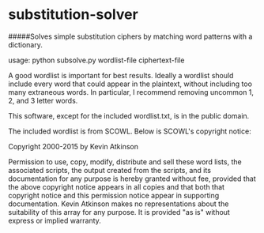 substitution-solver
=========

#####Solves simple substitution ciphers by matching word patterns with a dictionary.

usage: python subsolve.py wordlist-file ciphertext-file

A good wordlist is important for best results. Ideally a wordlist should include every word that could appear in the plaintext, without including too many extraneous words. In particular, I recommend removing uncommon 1, 2, and 3 letter words.  

This software, except for the included wordlist.txt, is in the public domain.

The included wordlist is from SCOWL. Below is SCOWL's copyright notice:

Copyright 2000-2015 by Kevin Atkinson

Permission to use, copy, modify, distribute and sell these word
lists, the associated scripts, the output created from the scripts,
and its documentation for any purpose is hereby granted without fee,
provided that the above copyright notice appears in all copies and
that both that copyright notice and this permission notice appear in
supporting documentation. Kevin Atkinson makes no representations
about the suitability of this array for any purpose. It is provided
"as is" without express or implied warranty.
